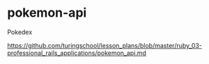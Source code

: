 # pokemon-api
Pokedex

https://github.com/turingschool/lesson_plans/blob/master/ruby_03-professional_rails_applications/pokemon_api.md
